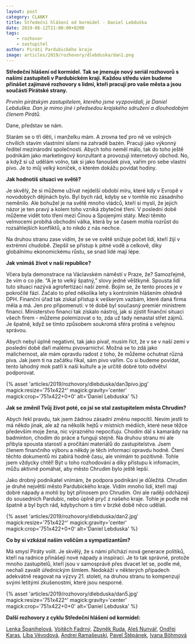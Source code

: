 ```yaml
---
layout: post
category: CLANKY
title: Středeční hlášení od kormidel - Daniel Lebduška
date: 2019-06-12T21:00:00+0200
tags: 
    - rozhovor
    - zastupitel
author: Piráti Pardubického kraje
image: articles/2019/rozhovory/dlebduska/dan1.png
---
```


**Středeční hlášení od kormidel. 
Tak se jmenuje nový seriál rozhovorů s našimi zastupiteli v Pardubickém 
kraji. Každou středu vám budeme přinášet zajímavé rozhovory s lidmi, 
kteří pracují pro vaše města a jsou součástí Pirátské strany.**


*Prvním pirátským zastupitelem, kterého
 jsme vyzpovídali, je Daniel Lebduška. Dan je mimo jiné i předsedou 
krajského sdružení a dlouhodobým členem Pirátů.*



Dane, představ se nám.


Starám se o tři děti, i manželku mám. A 
zrovna teď pro ně ve volných chvílích stavím vlastními silami na zahradě
 bazén. Pracuji jako výkonný ředitel mezinárodní společnosti.  Abych 
toho neměl málo, tak do toho ještě podnikám jako marketingový konzultant
 a provozuji internetový obchod. No, a když si už udělám volno, tak si 
jako fanoušek piva, vařím pro sebe vlastní pivo. Je to můj velký 
koníček, o kterém dokážu povídat hodiny.


**Jak hodnotíš situaci ve světě?**


Je skvělý, že si můžeme užívat nejdelší 
období míru, které kdy v Evropě v novodobých dějinách bylo. Byl bych 
rád, kdyby se v tomhle nic zásadního neměnilo. Ale bohužel je na světě 
mnoho vládců, kteří si myslí, že jejich názor je ten pravý a kolem toho 
vzniká zbytečné tření. V poslední době můžeme vidět toto tření mezi 
Čínou a Spojenými státy. Mezi těmito velmocemi probíhá obchodní válka, 
která by se časem mohla rozrůst do rozsáhlejších konfliktů, a to nikdo z
 nás nechce.


Na druhou stranu zase vidím, že se ve světě
snižuje počet lidí, kteří žijí v extrémní chudobě.  Zlepšil se přístup k
 pitné vodě a celkově, díky globálnímu ekonomickému růstu, se snad lidé mají lépe.


**Jak vnímáš život v naší republice?**


Včera byla demonstrace na Václavském 
náměstí v Praze, že? Samozřejmě, že vím o co jde. “A je to velký 
špatný,” slovy jedné věštkyně. Spousta lidí tuto situaci nazývá 
agrofertizací naší země. Bojím se, že tento proces je v pokročilé fázi. 
Začalo to před několika lety s kontrolním hlášením ohledně DPH. Finanční
 úřad tak získal přístup k veškerým vazbám, které daná firma měla a má. 
Jen pro připomenutí: v té době byl současný premiér ministrem financí. 
Ministerstvo financí tak získalo nástroj, jak si zjistit finanční situaci 
všech firem - můžeme polemizovat o to, zda už tady nenastal střet zájmů. Je 
špatně, když se tímto způsobem soukromá sféra protíná s veřejnou správou.


Abych nebyl úplně negativní, tak jako 
pivař, musím říct, že v se v naší zemi v poslední době daří malému 
pivovarnictví. Možná se to zdá jako malichernost, ale mám opravdu radost
 z toho, že můžeme ochutnat různá piva. Jak jsem ti na začátku říkal, 
sám pivo vařím.  Co si budeme povídat, tento lahodný mok patří k naší 
kultuře a je určitě dobré toto odvětví podporovat.


{% asset 'articles/2019/rozhovory/dlebduska/dan3pivo.jpg' magick:resize='751x422^' 
magick:gravity='center' magick:crop='751x422+0+0' alt='Daniel Lebduska' 
%}


**Jak se změnil Tvůj život poté, co jsi se stal zastupitelem města Chrudim?**


Abych řekl pravdu, tak jsem žádnou 
zásadní změnu nepocítil. Nevím jestli to má někdo jinak, ale až na 
několik hejtů v místních médiích, které nese těžce především moje žena, 
nic výrazného nepociťuju. Chodím dál s kamarády na badminton, chodím do 
práce a funguji stejně. Na druhou stranu mi ale přibyla spousta starostí
 a pročítání materiálů do zastupitelstva. Jsem členem finančního výboru a
 někdy je těch informací opravdu hodně. Čtení těchto dokumentů mi zabírá
 hodně času, ale vnímám to pozitivně. Tohle jsem vždycky chtěl! Být u 
toho rozhodování a díky přístupu k infomacím,  můžu aktivně pomáhat, aby
 město Chrudim bylo ještě lepší.


Jako drobný podnikatel vnímám, že podpora 
podnikání je důležitá. Chrudim je druhé největší město Pardubického 
kraje.  Vidím mnoho lidí, kteří mají dobré nápady a mohli by být 
přínosem pro Chrudim. Oni ale raději odcházejí do sousedních Pardubic, 
nebo úplně pryč z našeho kraje. Tohle je podle mě špatně a byl bych rád, 
kdybychom s tím v brzké době něco udělali.


{% asset 'articles/2019/rozhovory/dlebduska/dan2.jpg' magick:resize='751x422^' 
magick:gravity='center' magick:crop='751x422+0+0' alt='Daniel Lebduska' 
%}


**Co by si vzkázal našim voličům a sympatizantům?**


Má smysl Piráty volit. Je skvělý, že s 
námi přichází nová generace politiků, kteří na radnice přinášejí nové 
nápady a inspiraci. Je to tak správné, protože mnoho zastupitelů, kteří 
jsou v samosprávě přes dvacet let se, podle mě, nechali zavalit 
úřednickým šimlem.  Nedokáží v některých  případech adekvátně reagovat 
na výzvy 21. století, na druhou stranu to kompenzují svými letitými 
zkušenostmi, které jsou nesporné.


{% asset 'articles/2019/rozhovory/dlebduska/dan5.jpg' magick:resize='751x422^' 
magick:gravity='center' magick:crop='751x422+0+0' alt='Daniel Lebduska' 
%}


**Další rozhovory z cyklu Středeční hlášení od kormidel:**

[Lenka Španihelová][12], [Vojtěch Fadrný][13], [Zbyněk Ruda][14], [Aleš Nunvář][15], [Ondřej Karas][16], [Líba Vévodová][17], [Andrej Ramašeuski][18], [Pavel Štěpánek][19], [Ivana Böhmová][20]

[1]: https://pardubicky.pirati.cz/lide/ivana-bohmova/
[2]: https://pardubice.pirati.cz/tiskove-zpravy/dostupne-bydleni-i-vzdelavani-to-jsou-temata-pardubickych-piratek/

[11]: https://pardubicky.pirati.cz/tiskove-zpravy/str_hlaseni_od_kormidel_d_lebduska/
[12]: https://pardubicky.pirati.cz/tiskove-zpravy/str_hlaseni_od_kormidel_l_spanihelova/
[13]: https://pardubicky.pirati.cz/tiskove-zpravy/str_hlaseni_od_kormidel_vojta_fadrny/
[14]: https://pardubicky.pirati.cz/tiskove-zpravy/str_hlaseni_od_kormidel_zbynek_ruda/
[15]: https://pardubicky.pirati.cz/tiskove-zpravy/str-hlaseni-od-kormidel-ales-nunvar/
[16]: https://pardubicky.pirati.cz/tiskove-zpravy/str-hlaseni-od-kormidel-ondrej-karas/
[17]: https://pardubicky.pirati.cz/tiskove-zpravy/str-hlaseni-od-kormidel-liba-vevodova/
[18]: https://pardubicky.pirati.cz/tiskove-zpravy/str-hlaseni-od-kormidel-andrej-ramaseuski/
[19]: https://pardubicky.pirati.cz/tiskove-zpravy/str-hlaseni-od-kormidel-pavel-stepanek/
[20]: https://pardubicky.pirati.cz/tiskove-zpravy/str-hlaseni-od-kormidel-ivana-bohmova/